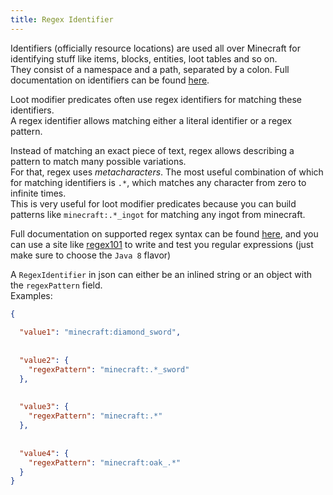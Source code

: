 ```yaml
---
title: Regex Identifier
---
```


Identifiers (officially resource locations) are used all over Minecraft for identifying stuff like items, blocks, entities, loot tables and so on.  
They consist of a namespace and a path, separated by a colon. Full documentation on identifiers can be found [here](https://minecraft.wiki/w/Resource_location).

Loot modifier predicates often use regex identifiers for matching these identifiers.  
A regex identifier allows matching either a literal identifier or a regex pattern.

Instead of matching an exact piece of text, regex allows describing a pattern to match many possible variations.  
For that, regex uses *metacharacters*. The most useful combination of which for matching identifiers is `.*`, which matches any character from zero to infinite times.  
This is very useful for loot modifier predicates because you can build patterns like `minecraft:.*_ingot` for matching any ingot from minecraft.

Full documentation on supported regex syntax can be found [here](https://docs.oracle.com/javase/8/docs/api/java/util/regex/Pattern.html), and you can use a site like [regex101](https://regex101.com/) to write and test you regular expressions (just make sure to choose the `Java 8` flavor)

A `RegexIdentifier` in json can either be an inlined string or an object with the `regexPattern` field.  
Examples:
```json {"Matches only the exact identifier of minecraft:diamond_sword":2-3} {"Matches all minecraft sword types (minecraft:stone_sword, minecraft:iron_sword, etc)":5-8} {"Matches anything from minecraft":10-13} {"Matches any minecraft oak block/item, except for the stripped variants":15-18}
{
  
  "value1": "minecraft:diamond_sword",
  
  
  "value2": {
    "regexPattern": "minecraft:.*_sword"
  },
  
  
  "value3": {
    "regexPattern": "minecraft:.*"
  },
  
  
  "value4": {
    "regexPattern": "minecraft:oak_.*"
  }
}
```
